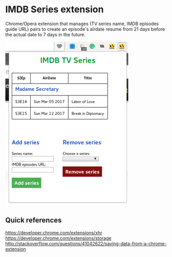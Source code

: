 # IMDB Series extension

Chrome/Opera extension that manages (TV series name, IMDB episodes guide URL) pairs to create an episode's airdate resume from 21 days before the actual date to 7 days in the future.

![alt text](_extra/IMDBSeries.png)


## Quick references
https://developer.chrome.com/extensions/xhr
https://developer.chrome.com/extensions/storage
http://stackoverflow.com/questions/41042622/saving-data-from-a-chrome-extension
